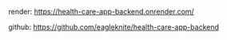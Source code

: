 render: https://health-care-app-backend.onrender.com/

github: https://github.com/eagleknite/health-care-app-backend
